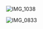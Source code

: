 
![IMG_1038](https://github.com/user-attachments/assets/3244d096-86c2-4ecd-a5bc-d5c78dc4ee27)



![IMG_0833](https://github.com/user-attachments/assets/239c9c07-c8ca-44ce-b31c-9484e79166d6)
